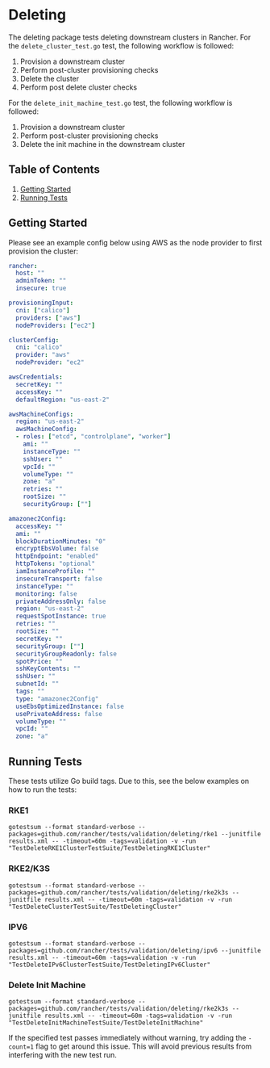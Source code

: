 # Deleting

The deleting package tests deleting downstream clusters in Rancher. For the `delete_cluster_test.go` test, the following workflow is followed:

1. Provision a downstream cluster
2. Perform post-cluster provisioning checks
3. Delete the cluster
4. Perform post delete cluster checks

For the `delete_init_machine_test.go` test, the following workflow is followed:

1. Provision a downstream cluster
2. Perform post-cluster provisioning checks
3. Delete the init machine in the downstream cluster

## Table of Contents
1. [Getting Started](#Getting-Started)
2. [Running Tests](#Running-Tests)

## Getting Started
Please see an example config below using AWS as the node provider to first provision the cluster:

```yaml
rancher:
  host: ""
  adminToken: ""
  insecure: true

provisioningInput:
  cni: ["calico"]
  providers: ["aws"]
  nodeProviders: ["ec2"]

clusterConfig:
  cni: "calico"
  provider: "aws"
  nodeProvider: "ec2"

awsCredentials:
  secretKey: ""
  accessKey: ""
  defaultRegion: "us-east-2"

awsMachineConfigs:
  region: "us-east-2"
  awsMachineConfig:
  - roles: ["etcd", "controlplane", "worker"]
    ami: ""
    instanceType: ""
    sshUser: ""
    vpcId: ""
    volumeType: ""
    zone: "a"
    retries: ""
    rootSize: ""
    securityGroup: [""]

amazonec2Config:
  accessKey: ""
  ami: ""
  blockDurationMinutes: "0"
  encryptEbsVolume: false
  httpEndpoint: "enabled"
  httpTokens: "optional"
  iamInstanceProfile: ""
  insecureTransport: false
  instanceType: ""
  monitoring: false
  privateAddressOnly: false
  region: "us-east-2"
  requestSpotInstance: true
  retries: ""
  rootSize: ""
  secretKey: ""
  securityGroup: [""]
  securityGroupReadonly: false
  spotPrice: ""
  sshKeyContents: ""
  sshUser: ""
  subnetId: ""
  tags: ""
  type: "amazonec2Config"
  useEbsOptimizedInstance: false
  usePrivateAddress: false
  volumeType: ""
  vpcId: ""
  zone: "a"
```

## Running Tests

These tests utilize Go build tags. Due to this, see the below examples on how to run the tests:

### RKE1
`gotestsum --format standard-verbose --packages=github.com/rancher/tests/validation/deleting/rke1 --junitfile results.xml -- -timeout=60m -tags=validation -v -run "TestDeleteRKE1ClusterTestSuite/TestDeletingRKE1Cluster"`

### RKE2/K3S
`gotestsum --format standard-verbose --packages=github.com/rancher/tests/validation/deleting/rke2k3s --junitfile results.xml -- -timeout=60m -tags=validation -v -run "TestDeleteClusterTestSuite/TestDeletingCluster"`

### IPV6
`gotestsum --format standard-verbose --packages=github.com/rancher/tests/validation/deleting/ipv6 --junitfile results.xml -- -timeout=60m -tags=validation -v -run "TestDeleteIPv6ClusterTestSuite/TestDeletingIPv6Cluster"`

### Delete Init Machine
`gotestsum --format standard-verbose --packages=github.com/rancher/tests/validation/deleting/rke2k3s --junitfile results.xml -- -timeout=60m -tags=validation -v -run "TestDeleteInitMachineTestSuite/TestDeleteInitMachine"`

If the specified test passes immediately without warning, try adding the `-count=1` flag to get around this issue. This will avoid previous results from interfering with the new test run.
